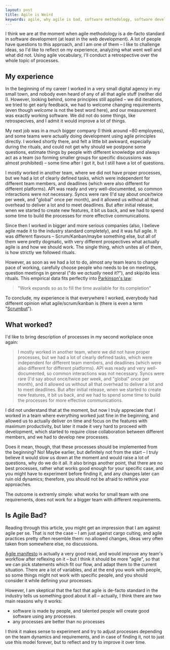 ```yaml
---
layout: post
title: Agile is Weird
keywords: agile, why agile is bad, software methodology, software development, agile manifesto, scrum, kanban, seva zaikov, bloomca
---
```


I think we are at the moment when agile methodology is a de-facto standard in software development (at least in the web development). A lot of people have questions to this approach, and I am one of them – I like to challenge ideas, so I'd like to reflect on my experience, analyzing what went well and what did not.
Using agile vocabulary, I'll conduct a retrospective over the whole topic of processes.

## My experience

In the beginning of my career I worked in a very small digital agency in my small town, and nobody even heard of any of all that agile stuff (neither did I). However, looking behind, some principles still applied – we did iterations, we tried to get early feedback, we had to welcome changing requirements (even though _welcome_ is not the best word here), and our measurement was exactly working software. We did not do some things, like retrospecives, and I admit it would improve a lot of things.

My next job was in a much bigger company (I think around ~80 employees), and some teams were actually doing development using agile principles directly. I worked shortly there, and felt a little bit awkward, especially during the rituals, and could not get why should we postpone some questions, estimate things by people with different knowledge and always act as a team (so forming smaller groups for specific discussions was almost prohibited) – some time after I got it, but I still have a lot of questions.

I mostly worked in another team, where we did not have proper processes, but we had a lot of clearly defined tasks, which were independent for different team members, and deadlines (which were also different for different platforms). API was ready and very well-documented, so common interactions were not necessary. Syncs were rare (I'd say about once/twice per week, and "global" once per month), and it allowed us without all that overhead to deliver a lot and to meet deadlines. But after initial release, wnen we started to create new features, it bit us back, and we had to spend some time to build the processes for more effective communications.

Since then I worked in bigger and more serious companies (also, I believe agile made it to the industry standard completely), and it was full agile. It was different flavours – Scrum/Kanban/maybe something else, but all of them were pretty dogmatic, with very different prospectives what actually agile is and how we should work. The single thing, which unites all of them, is how strictly we followed rituals.

However, as soon as we had a lot to do, almost any team leans to change pace of working, carefully choose people who needs to be on meetings, question meetings in general ("do we _actually_ need it?"), and skip/do less rituals. This empirical data fits perfectly into [Parkinson's law](https://en.wikipedia.org/wiki/Parkinson%27s_law):

> "Work expands so as to fill the time available for its completion"

To conclude, my experience is that everywhere I worked, everybody had different opinion what agile/scrum/kanban is (there is even a term "[Scrumbut](https://www.scrum.org/resources/what-scrumbut)").

## What worked?

I'd like to bring description of processes in my second workplace once again:

> I mostly worked in another team, where we did not have proper processes, but we had a lot of clearly defined tasks, which were independent for different team members, and deadlines (which were also different for different platforms). API was ready and very well-documented, so common interactions was not necessary. Syncs were rare (I'd say about once/twice per week, and "global" once per month), and it allowed us without all that overhead to deliver a lot and to meet deadlines. But after initial release, wnen we started to create new features, it bit us back, and we had to spend some time to build the processes for more effective communications.

I did not understand that at the moment, but now I truly appreciate that I worked in a team where everything worked just fine in the beginning, and allowed us to actually deliver on time and focus on the features with maximum productivity, but later it made it very hard to proceed with development, which started to require close collaboration between different members, and we had to develop new processes.

Does it mean, though, that these processes should be implemented from the beginning? No! Maybe earlier, but definitely not from the start – I truly believe it would slow us down at the moment and would raise a lot of questions, why do we do it all. It also brings another point, that there are no best processes, rather what works good enough for your specific case, and you might have to experiment before finding it, and any changes later can ruin old dynamics; therefore, you should not be afraid to rethink your approaches.

The outcome is extremly simple: what works for small team with one requirements, does not work for a bigger team with different requirements.

## Is Agile Bad?

Reading through this article, you might get an impression that I am against agile per se. That is not the case – I am just against cargo culting, and agile practices pretty often resemble them: no allowed changes, ideas very often taken from somewhere else, no discussions.

[Agile manifesto](http://agilemanifesto.org/principles.html) is actually a very good read, and would improve any team's workflow after reflexing on it – but I think it should be more "agile", so that we can pick statements which fit our flow, and adapt them to the current situation. There are a lot of variables, and at the end you work with people, so some things might not work with specific people, and you should consider it while defining your processes.

However, I am skeptical that the fact that agile is de-facto standard in the industry tells us something good about it all – actually, I think there are two main reasons why it works:

- software is made by people, and talented people will create good software using any processes
- any processes are better than no processes

I think it makes sense to experiment and try to adjust processes depending on the team dynamics and requirements, and in case of finding it, not to just use this model forever, but to reflect and try to improve it over time.
